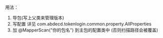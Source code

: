 用法：
1. 导包(写上父类来管理版本)
2. 写配置 详见 com.abdecd.tokenlogin.common.property.AllProperties
3. 加 @MapperScan("你的包名") 到主包的配置类中 (否则扫描路径会被覆盖)